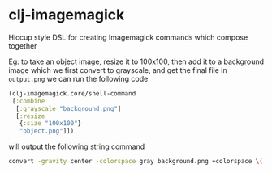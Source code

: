 # clj-imagemagick

Hiccup style DSL for creating Imagemagick commands which compose together

Eg: to take an object image, resize it to 100x100, then add it to a background image which we first convert to grayscale, and get the final file in `output.png` we can run the following code

```clojure
(clj-imagemagick.core/shell-command
 [:combine
  [:grayscale "background.png"]
  [:resize
   {:size "100x100"}
   "object.png"]])
```

will output the following string command

```bash
convert -gravity center -colorspace gray background.png +colorspace \( object.png -resize 100x100 \) -composite out.png
```
